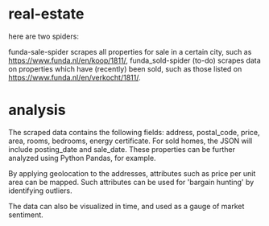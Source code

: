# real-estate

here are two spiders:

funda-sale-spider scrapes all properties for sale in a certain city, such as https://www.funda.nl/en/koop/1811/,
funda_sold-spider (to-do) scrapes data on properties which have (recently) been sold, such as those listed on https://www.funda.nl/en/verkocht/1811/.

# analysis
The scraped data contains the following fields: address, postal_code, price, area, rooms, bedrooms, energy certificate. For sold homes, the JSON will include posting_date and sale_date. These properties can be further analyzed using Python Pandas, for example. 

By applying geolocation to the addresses, attributes such as price per unit area can be mapped. Such attributes can be used for 'bargain hunting' by identifying outliers.

The data can also be visualized in time, and used as a gauge of market sentiment. 

